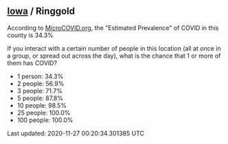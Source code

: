 
## [Iowa](/united-states/iowa) / Ringgold

According to [MicroCOVID.org](http://microcovid.org),
the "Estimated Prevalence" of COVID in this county is 34.3%

If you interact with a certain number of people in this location
(all at once in a group, or spread out across the day), what is the chance that
1 or more of them has COVID?

- 1 person: 34.3%
- 2 people: 56.9%
- 3 people: 71.7%
- 5 people: 87.8%
- 10 people: 98.5%
- 25 people: 100.0%
- 100 people: 100.0%

Last updated: 2020-11-27 00:20:34.301385 UTC
